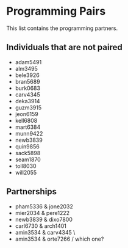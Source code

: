 # Programming Pairs

This list contains the programming partners. 

## Individuals that are not paired

* adam5491
* alm3495
* bele3926
* bran5689
* burk0683
* carv4345
* deka3914
* guzm3915
* jeon6159 
* kell6808
* mart6384
* munn9422
* newb3839
* quin9856
* sack5898
* seam1870
* toll8030
* will2055

## Partnerships

* pham5336 & jone2032
* mier2034 & pere1222
* newb3839 & dixo7800
* carl6730 & arch1401
* amin3534 & carv4345 \
* amin3534 & orte7266 / which one?
